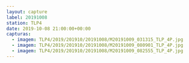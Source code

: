 ```yaml
---
layout: capture
label: 20191008
station: TLP4
date: 2019-10-08 21:00:00+00:00
capturas:
  - imagem: TLP4/2019/201910/20191008/M20191009_031315_TLP_4P.jpg
  - imagem: TLP4/2019/201910/20191008/M20191009_080901_TLP_4P.jpg
  - imagem: TLP4/2019/201910/20191008/M20191009_082555_TLP_4P.jpg
---
```

